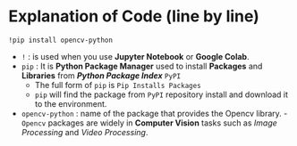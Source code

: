 # Explanation of Code (line by line)

`!pip install opencv-python` 
- `!` : is used when you use **Jupyter Notebook** or **Google Colab**.
- `pip` : It is **Python Package Manager** used to install **Packages** and **Libraries** from ***Python Package Index*** `PyPI`
  - The full form of `pip` is `Pip Installs Packages`
  - `pip` will find the package from `PyPI` repository install and download it to the environment.
- `opencv-python` : name of the package that provides the Opencv library.
    -`Opencv` packages are widely in **Computer Vision** tasks such as *Image Processing* and *Video Processing*.    

